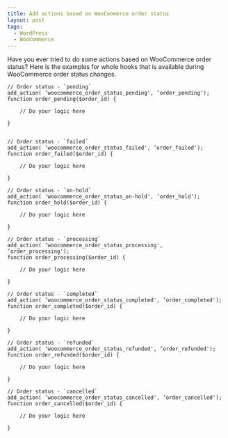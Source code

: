 ```yaml
---
title: Add actions based on WooCoomerce order status
layout: post
tags:
  - WordPress
  - WooCommerce
---
```


Have you ever tried to do some actions based on WooCommerce order status? Here is the examples for whole hooks that is available during WooCommerce order status changes.
	
	// Order status - `pending`
	add_action( ‘woocommerce_order_status_pending', ‘order_pending');
    function order_pending($order_id) {
		
		// Do your logic here
		
    }
    
    
    // Order status - `failed`
    add_action( ‘woocommerce_order_status_failed', ‘order_failed');
    function order_failed($order_id) {
		
		// Do your logic here
		
    }
    
    // Order status - `on-hold`
    add_action( 'woocommerce_order_status_on-hold', ‘order_hold');
    function order_hold($order_id) {
		
		// Do your logic here
		
    }
    
    // Order status - `processing`
    add_action( ‘woocommerce_order_status_processing', ‘order_processing');
    function order_processing($order_id) {
		
		// Do your logic here
		
    }
    
    // Order status - `completed`
    add_action( ‘woocommerce_order_status_completed', ‘order_completed');
    function order_completed($order_id) {
		
		// Do your logic here
		
    }
    
    // Order status - `refunded`
    add_action( ‘woocommerce_order_status_refunded', ‘order_refunded');
    function order_refunded($order_id) {
		
		// Do your logic here
		
    }
    
    // Order status - `cancelled`
    add_action( ‘woocommerce_order_status_cancelled', ‘order_cancelled');
    function order_cancelled($order_id) {
		
		// Do your logic here
		
    }
